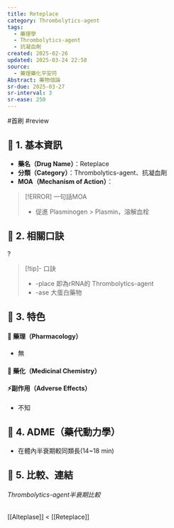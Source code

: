 ```yaml
---
title: Reteplace
category: Thrombolytics-agent
tags:
  - 藥理學
  - Thrombolytics-agent
  - 抗凝血劑
created: 2025-02-26
updated: 2025-03-24 22:58
source:
  - 藥理藥化平安符
Abstract: 藥物個論
sr-due: 2025-03-27
sr-interval: 3
sr-ease: 250
---
```

#首刷 #review 
## 🔹 1. 基本資訊
- **藥名（Drug Name）**：Reteplace
- **分類（Category）**：Thrombolytics-agent、抗凝血劑
- **MOA（Mechanism of Action）**：
> [!ERROR] 一句話MOA
> - 促進 Plasminogen > Plasmin，溶解血栓


## 🔹 2. 相關口訣
?
> [!tip]- 口訣
> - -place 即為rRNA的 Thrombolytics-agent
> - -ase 大蛋白藥物

## 🔹 3. 特色
#### 🧪 藥理（Pharmacology）

- 無

#### 🧬 藥化（Medicinal Chemistry）


#### ⚡副作用（Adverse Effects）
- 不知


## 🔹 4. ADME（藥代動力學）

- 在體內半衰期較同類長(14~18 min)
## 🔹 5. 比較、連結
###### Thrombolytics-agent半衰期比較
[[Alteplase]] < [[Reteplace]]